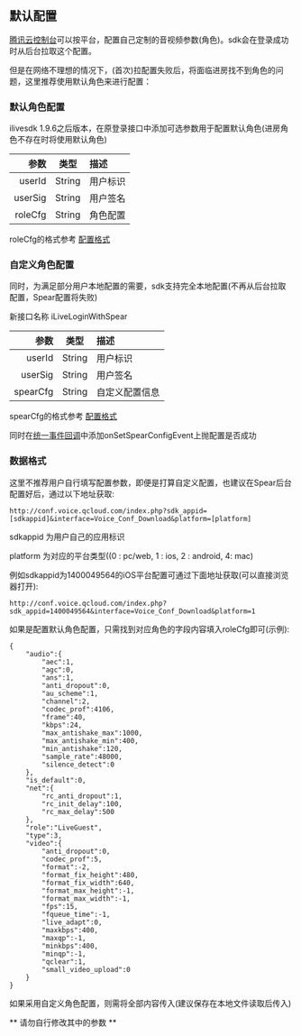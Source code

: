 ## 默认配置


[腾讯云控制台](https://console.cloud.tencent.com/rav)可以按平台，配置自己定制的音视频参数(角色)。sdk会在登录成功时从后台拉取这个配置。

但是在网络不理想的情况下，(首次)拉配置失败后，将面临进房找不到角色的问题，这里推荐使用默认角色来进行配置：


### 默认角色配置

ilivesdk 1.9.6之后版本，在原登录接口中添加可选参数用于配置默认角色(进房角色不存在时将使用默认角色)


参数|类型|描述
--:|:--:|:--
userId|String|用户标识
userSig|String|用户签名
roleCfg|String|角色配置

roleCfg的格式参考 [配置格式](#数据格式)

### 自定义角色配置

同时，为满足部分用户本地配置的需要，sdk支持完全本地配置(不再从后台拉取配置，Spear配置将失败)

新接口名称 iLiveLoginWithSpear

参数|类型|描述
--:|:--:|:--
userId|String|用户标识
userSig|String|用户签名
spearCfg|String|自定义配置信息

spearCfg的格式参考 [配置格式](#数据格式)


同时在[统一事件回调](EventListener.md)中添加onSetSpearConfigEvent上抛配置是否成功


### 数据格式

这里不推荐用户自行填写配置参数，即便是打算自定义配置，也建议在Spear后台配置好后，通过以下地址获取:
```
http://conf.voice.qcloud.com/index.php?sdk_appid=[sdkappid]&interface=Voice_Conf_Download&platform=[platform]
```

sdkappid 为用户自己的应用标识

platform 为对应的平台类型((0 : pc/web, 1 : ios, 2 : android,  4: mac)

例如sdkappid为1400049564的iOS平台配置可通过下面地址获取(可以直接浏览器打开):
```
http://conf.voice.qcloud.com/index.php?sdk_appid=1400049564&interface=Voice_Conf_Download&platform=1
```

如果是配置默认角色配置，只需找到对应角色的字段内容填入roleCfg即可(示例):
```
{
    "audio":{
        "aec":1,
        "agc":0,
        "ans":1,
        "anti_dropout":0,
        "au_scheme":1,
        "channel":2,
        "codec_prof":4106,
        "frame":40,
        "kbps":24,
        "max_antishake_max":1000,
        "max_antishake_min":400,
        "min_antishake":120,
        "sample_rate":48000,
        "silence_detect":0
    },
    "is_default":0,
    "net":{
        "rc_anti_dropout":1,
        "rc_init_delay":100,
        "rc_max_delay":500
    },
    "role":"LiveGuest",
    "type":3,
    "video":{
        "anti_dropout":0,
        "codec_prof":5,
        "format":-2,
        "format_fix_height":480,
        "format_fix_width":640,
        "format_max_height":-1,
        "format_max_width":-1,
        "fps":15,
        "fqueue_time":-1,
        "live_adapt":0,
        "maxkbps":400,
        "maxqp":-1,
        "minkbps":400,
        "minqp":-1,
        "qclear":1,
        "small_video_upload":0
    }
}
```
如果采用自定义角色配置，则需将全部内容传入(建议保存在本地文件读取后传入)

** 请勿自行修改其中的参数 **
